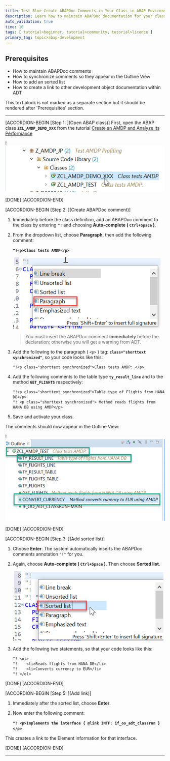 ```yaml
---
title: Test Blue Create ABAPDoc Comments in Your Class in ABAP Environment Get an overview of the multi-source landscape that we have set up and learn how to import data
description: Learn how to maintain ABAPDoc documentation for your class in SAP Cloud Platform, ABAP Environment so your comments appear in the Outline view. Get an overview of the multi-source landscape that we have set up and learn how to import dataGet an overview of the multi-source landscape that we have set up and learn how to import data
auto_validation: true
time: 10
tags: [ tutorial>beginner, tutorial>community, tutorial>licence ]
primary_tag: topic>abap-development
---
```


## Prerequisites   
- How to maintain ABAPDoc comments
- How to synchronize comments so they appear in the Outline View
- How to add an sorted list
- How to create a link to other development object documentation within ADT

This text block is not marked as a separate section but it should be rendered after 'Prerequisites' section.

---

[ACCORDION-BEGIN [Step 1: ](Open ABAP class)]
First, open the ABAP class **`ZCL_AMDP_DEMO_XXX`** from the tutorial [Create an AMDP and Analyze Its Performance](abap-environment-amdp-profiling)

!![Image depicting step-1-open-class](step-1-open-class.png)

[DONE]
[ACCORDION-END]


[ACCORDION-BEGIN [Step 2: ](Create ABAPDoc comment)]
1. Immediately before the class definition, add an ABAPDoc comment to the class by entering **`"!`** and choosing **Auto-complete ( `Ctrl+Space` )**.

2. From the dropdown list, choose **Paragraph**, then add the following comment:

    **`"!<p>Class tests AMDP</p>`**

    !![step2a-choose-paragraph](step2a-choose-paragraph.png)

    >You must insert the ABAPDoc comment **immediately** before the declaration; otherwise you will get a warning from ADT.

3. Add the following to the paragraph ( `<p>` ) tag: **`class="shorttext synchronized"`**, so your code looks like this:

    ```
    "!<p class="shorttext synchronized">Class tests AMDP: </p>
    ```

4. Add the following comments to the table type **`ty_result_line`** and to the method **`GET_FLIGHTS`** respectively:

    ```
    "!<p class="shorttext synchronized">Table type of Flights from HANA DB</p>
    "! <p class="shorttext synchronized"> Method reads flights from HANA DB using AMDP</p>
    ```

5. Save and activate your class.

The comments should now appear in the Outline View:

!![step2b-shorttext-synch-class](step2b-shorttext-synch-class.png)

[DONE]
[ACCORDION-END]


[ACCORDION-BEGIN [Step 3: ](Add sorted list)]
1. Choose **Enter**. The system automatically inserts the ABAPDoc comments annotation `"!"` for you.

2. Again, choose **Auto-complete ( `Ctrl+Space` )**. Then choose **Sorted list**.

    !![step3a-add-sorted-list](step3a-add-sorted-list.png)

3. Add the following two statements, so that your code looks like this:

    ```
    "! <ol>
    "!    <li>Reads flights from HANA DB</li>
    "!    <li>Converts currency to EUR</li>
    "! </ol>

    ```

[DONE]
[ACCORDION-END]

[ACCORDION-BEGIN [Step 5: ](Add link)]
1. Immediately after the sorted list, choose **Enter**.

2. Now enter the following comment:

    **`"! <p>Implements the interface { @link INTF: if_oo_adt_classrun } </p>`**

This creates a link to the Element information for that interface.

[DONE]
[ACCORDION-END]


---
